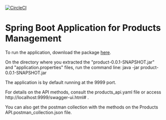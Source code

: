 [![CircleCI](https://circleci.com/gh/lucasfabril/products.svg?style=svg)](https://circleci.com/gh/lucasfabril/products)

# Spring Boot Application for Products Management

To run the application, download the package [here](https://drive.google.com/file/d/1g5xyjnA6NCPOBMLJ5w3RmXuYMDbWEhz-/view?usp=sharing).

On the directory where you extracted the "product-0.0.1-SNAPSHOT.jar" and "application.properties" files, run the command line: java -jar product-0.0.1-SNAPSHOT.jar

The application is by default running at the 9999 port.

For details on the API methods, consult the products_api.yaml file or access http://localhost:9999/swagger-ui.html# .

You can also get the postman collection with the methods on the Products API.postman_collection.json file.
